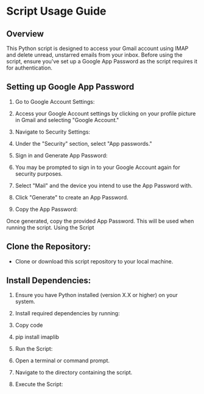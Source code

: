 # **Script Usage Guide**
## Overview 
This Python script is designed to access your Gmail account using IMAP and delete unread, unstarred emails from your inbox. Before using the script, ensure you've set up a Google App Password as the script requires it for authentication.

## Setting up Google App Password
1. Go to Google Account Settings:

2. Access your Google Account settings by clicking on your profile picture in Gmail and selecting "Google Account."
3. Navigate to Security Settings:

4. Under the "Security" section, select "App passwords."
5. Sign in and Generate App Password:

7. You may be prompted to sign in to your Google Account again for security purposes.
8. Select "Mail" and the device you intend to use the App Password with.
9. Click "Generate" to create an App Password.
10. Copy the App Password:

Once generated, copy the provided App Password. This will be used when running the script.
Using the Script
## Clone the Repository:

* Clone or download this script repository to your local machine.
## Install Dependencies:

1. Ensure you have Python installed (version X.X or higher) on your system.
2. Install required dependencies by running:
3. Copy code
4. pip install imaplib
5. Run the Script:

6. Open a terminal or command prompt.
7. Navigate to the directory containing the script.
8. Execute the Script:


